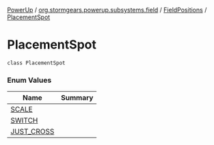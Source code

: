 [PowerUp](../../../index.md) / [org.stormgears.powerup.subsystems.field](../../index.md) / [FieldPositions](../index.md) / [PlacementSpot](./index.md)

# PlacementSpot

`class PlacementSpot`

### Enum Values

| Name | Summary |
|---|---|
| [SCALE](-s-c-a-l-e.md) |  |
| [SWITCH](-s-w-i-t-c-h.md) |  |
| [JUST_CROSS](-j-u-s-t_-c-r-o-s-s.md) |  |
